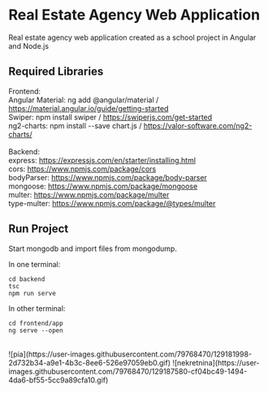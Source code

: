 # Real Estate Agency Web Application

Real estate agency web application created as a school project in Angular and Node.js

## Required Libraries
Frontend: <br/>
Angular Material: ng add @angular/material / https://material.angular.io/guide/getting-started <br/>
Swiper: npm install swiper / https://swiperjs.com/get-started <br/>
ng2-charts: npm install --save chart.js / https://valor-software.com/ng2-charts/
<br/><br/>
Backend: <br/>
express: https://expressjs.com/en/starter/installing.html <br/>
cors: https://www.npmjs.com/package/cors <br/>
bodyParser: https://www.npmjs.com/package/body-parser <br/>
mongoose: https://www.npmjs.com/package/mongoose <br/>
multer: https://www.npmjs.com/package/multer <br/>
type-multer: https://www.npmjs.com/package/@types/multer <br/>

## Run Project

Start mongodb and import files from mongodump. <br/>

In one terminal:
```
cd backend
tsc
npm run serve
```

In other terminal:
```
cd frontend/app
ng serve --open
```
<br/>
![pia](https://user-images.githubusercontent.com/79768470/129181998-2d732b34-a9e1-4b3c-8ee6-526e97059eb0.gif)
![nekretnina](https://user-images.githubusercontent.com/79768470/129187580-cf04bc49-1494-4da6-bf55-5cc9a89cfa10.gif)




